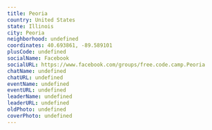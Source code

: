 ```yaml
---
title: Peoria
country: United States
state: Illinois
city: Peoria
neighborhood: undefined
coordinates: 40.693861, -89.589101
plusCode: undefined
socialName: Facebook
socialURL: https://www.facebook.com/groups/free.code.camp.Peoria
chatName: undefined
chatURL: undefined
eventName: undefined
eventURL: undefined
leaderName: undefined
leaderURL: undefined
oldPhoto: undefined
coverPhoto: undefined
---
```

